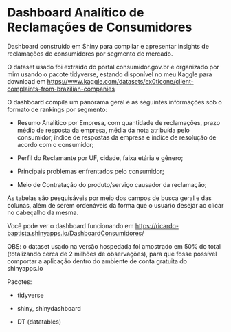 # Dashboard Analítico de Reclamações de Consumidores

Dashboard construído em Shiny para compilar e apresentar insights de reclamações de consumidores por segmento de mercado.

O dataset usado foi extraído do portal consumidor.gov.br e organizado por mim usando o pacote tidyverse, estando disponível no meu Kaggle para download em <https://www.kaggle.com/datasets/ex0ticone/client-complaints-from-brazilian-companies>

O dashboard compila um panorama geral e as seguintes informações sob o formato de rankings por segmento:

-   Resumo Analítico por Empresa, com quantidade de reclamações, prazo médio de resposta da empresa, média da nota atribuída pelo consumidor, índice de respostas da empresa e índice de resolução de acordo com o consumidor;

-   Perfil do Reclamante por UF, cidade, faixa etária e gênero;

-   Principais problemas enfrentados pelo consumidor;

-   Meio de Contratação do produto/serviço causador da reclamação;

As tabelas são pesquisáveis por meio dos campos de busca geral e das colunas, além de serem ordenáveis da forma que o usuário desejar ao clicar no cabeçalho da mesma.

Você pode ver o dashboard funcionando em <https://ricardo-baptista.shinyapps.io/DashboardConsumidores/>

OBS: o dataset usado na versão hospedada foi amostrado em 50% do total (totalizando cerca de 2 milhões de observações), para que fosse possível comportar a aplicação dentro do ambiente de conta gratuita do shinyapps.io

Pacotes:

-   tidyverse

-   shiny, shinydashboard

-   DT (datatables)
